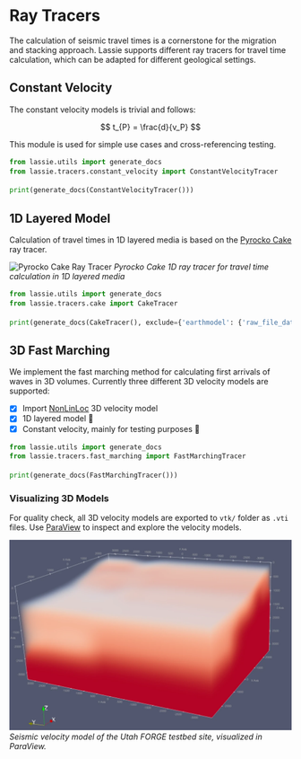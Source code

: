# Ray Tracers

The calculation of seismic travel times is a cornerstone for the migration and stacking approach. Lassie supports different ray tracers for travel time calculation, which can be adapted for different geological settings.

## Constant Velocity

The constant velocity models is trivial and follows:

$$
t_{P} = \frac{d}{v_P}
$$

This module is used for simple use cases and cross-referencing testing.

```python exec='on'
from lassie.utils import generate_docs
from lassie.tracers.constant_velocity import ConstantVelocityTracer

print(generate_docs(ConstantVelocityTracer()))
```

## 1D Layered Model

Calculation of travel times in 1D layered media is based on the [Pyrocko Cake](https://pyrocko.org/docs/current/apps/cake/manual.html#command-line-examples) ray tracer.

![Pyrocko Cake Ray Tracer](https://pyrocko.org/docs/current/_images/cake_plot_example_2.png)
*Pyrocko Cake 1D ray tracer for travel time calculation in 1D layered media*

```python exec='on'
from lassie.utils import generate_docs
from lassie.tracers.cake import CakeTracer

print(generate_docs(CakeTracer(), exclude={'earthmodel': {'raw_file_data'}}))
```

## 3D Fast Marching

We implement the fast marching method for calculating first arrivals of waves in 3D volumes. Currently three different 3D velocity models are supported:

* [x] Import [NonLinLoc](http://alomax.free.fr/nlloc/) 3D velocity model
* [x] 1D layered model 🥞
* [x] Constant velocity, mainly for testing purposes 🥼

```python exec='on'
from lassie.utils import generate_docs
from lassie.tracers.fast_marching import FastMarchingTracer

print(generate_docs(FastMarchingTracer()))
```

### Visualizing 3D Models

For quality check, all 3D velocity models are exported to `vtk/` folder as `.vti` files. Use [ParaView](https://www.paraview.org/) to inspect and explore the velocity models.

![Velocity model FORGE](../images/FORGE-velocity-model.webp)
*Seismic velocity model of the Utah FORGE testbed site, visualized in ParaView.*
